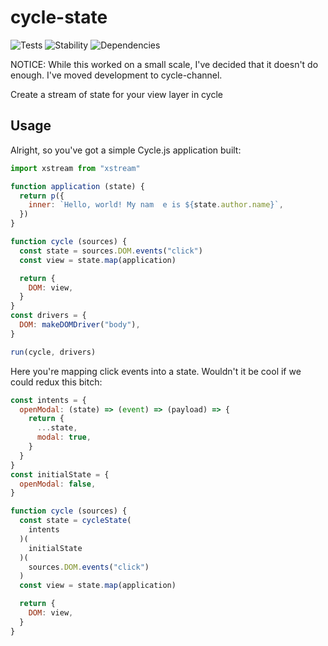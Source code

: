 # cycle-state

![Tests][BADGE_TRAVIS]
![Stability][BADGE_STABILITY]
![Dependencies][BADGE_DEPENDENCY]

NOTICE: While this worked on a small scale, I've decided that it doesn't do enough. I've moved development to cycle-channel.


Create a stream of state for your view layer in cycle

## Usage

Alright, so you've got a simple Cycle.js application built:

``` javascript
import xstream from "xstream"

function application (state) {
  return p({
    inner: `Hello, world! My nam  e is ${state.author.name}`,
  })
}

function cycle (sources) {
  const state = sources.DOM.events("click")
  const view = state.map(application)

  return {
    DOM: view,
  }
}
const drivers = {
  DOM: makeDOMDriver("body"),
}

run(cycle, drivers)
```

Here you're mapping click events into a state. Wouldn't it be cool if we could redux this bitch:

``` javascript
const intents = {
  openModal: (state) => (event) => (payload) => {
    return {
      ...state,
      modal: true,
    }
  }
}
const initialState = {
  openModal: false,
}

function cycle (sources) {
  const state = cycleState(
    intents
  )(
    initialState
  )(
    sources.DOM.events("click")
  )
  const view = state.map(application)

  return {
    DOM: view,
  }
}
```

[BADGE_TRAVIS]: https://img.shields.io/travis/krainboltgreene/cycle-state.svg?maxAge=2592000&style=flat-square
[BADGE_STABILITY]: https://img.shields.io/badge/stability-strong-green.svg?maxAge=2592000&style=flat-square
[BADGE_DEPENDENCY]: https://img.shields.io/david/krainboltgreene/cycle-state.svg?maxAge=2592000&style=flat-square
